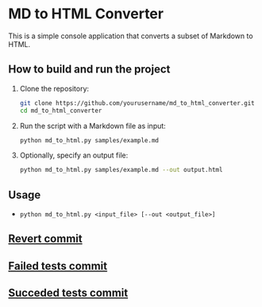 # MD to HTML Converter

This is a simple console application that converts a subset of Markdown to HTML.

## How to build and run the project

1. Clone the repository:
    ```sh
    git clone https://github.com/yourusername/md_to_html_converter.git
    cd md_to_html_converter
    ```

2. Run the script with a Markdown file as input:
    ```sh
    python md_to_html.py samples/example.md
    ```

3. Optionally, specify an output file:
    ```sh
    python md_to_html.py samples/example.md --out output.html
    ```

## Usage

- `python md_to_html.py <input_file> [--out <output_file>]`

## [Revert commit](https://github.com/Akella22/Mtrpz-Lab-1/commit/bea1adc1536c30cb85b6b1a819c6d7dbc91ca1b4)

## [Failed tests commit](https://github.com/Akella22/Mtrpz-Lab-1/pull/1/commits/7805e21e593fb2bc9d37db08e88bc5c9490fedc8)

## [Succeded tests commit](https://github.com/Akella22/Mtrpz-Lab-1/pull/1/commits/2fc4c2f4c276524b415ee3c185a96a5b6c587dae)
